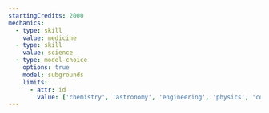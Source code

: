 ```yaml
---
startingCredits: 2000
mechanics:
  - type: skill
    value: medicine
  - type: skill
    value: science
  - type: model-choice
    options: true
    model: subgrounds
    limits:
      - attr: id
        value: ['chemistry', 'astronomy', 'engineering', 'physics', 'computer-science', 'biology', 'philosophy', 'general-studies']
---
```

